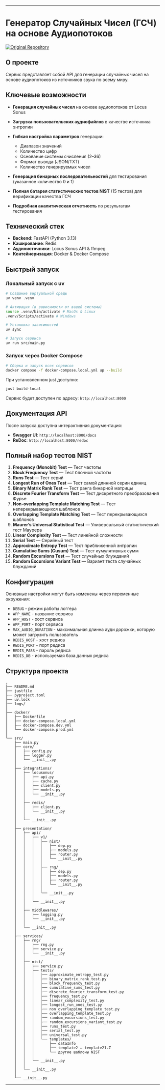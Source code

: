 
---

# Генератор Случайных Чисел (ГСЧ) на основе Аудиопотоков
[![Original Repository](https://img.shields.io/badge/GitHub-Original_Repo-181717?logo=github)](https://github.com/TopNik073/rng-404)

## О проекте

Сервис представляет собой API для генерации случайных чисел на основе аудиопотоков из источников звука по всему миру.

## Ключевые возможности

* **Генерация случайных чисел** на основе аудиопотоков от Locus Sonus
* **Загрузка пользовательских аудиофайлов** в качестве источника энтропии
* **Гибкая настройка параметров** генерации:

  * Диапазон значений
  * Количество цифр
  * Основание системы счисления (2–36)
  * Формат вывода (JSON/TXT)
  * Количество генерируемых чисел
* **Генерация бинарных последовательностей** для тестирования (указанное количество 0 и 1)
* **Полная батарея статистических тестов NIST** (15 тестов) для верификации качества ГСЧ
* **Подробная аналитическая отчетность** по результатам тестирования

## Технический стек

* **Backend**: FastAPI (Python 3.13)
* **Кэширование**: Redis
* **Аудиоисточники**: Locus Sonus API & ffmpeg
* **Контейнеризация**: Docker & Docker Compose

## Быстрый запуск

### Локальный запуск с uv

```bash
# Создание виртуальной среды
uv venv .venv

# Активация (в зависимости от вашей системы)
source .venv/bin/activate # MacOs & Linux
.venv/Scripts/activate # Windows

# Установка зависимостей
uv sync

# Запуск сервиса
uv run src/main.py
```

### Запуск через Docker Compose

```bash
# Сборка и запуск всех сервисов
docker compose -f docker-compose.local.yml up --build
```

При установленном just доступно:
```bash
just build-local
```

Сервис будет доступен по адресу: `http://localhost:8000`

## Документация API

После запуска доступна интерактивная документация:

* **Swagger UI**: `http://localhost:8000/docs`
* **ReDoc**: `http://localhost:8000/redoc`

## Полный набор тестов NIST

1. **Frequency (Monobit) Test** — Тест частоты
2. **Block Frequency Test** — Тест блочной частоты
3. **Runs Test** — Тест серий
4. **Longest Run of Ones Test** — Тест самой длинной серии единиц
5. **Binary Matrix Rank Test** — Тест ранга бинарной матрицы
6. **Discrete Fourier Transform Test** — Тест дискретного преобразования Фурье
7. **Non-overlapping Template Matching Test** — Тест неперекрывающихся шаблонов
8. **Overlapping Template Matching Test** — Тест перекрывающихся шаблонов
9. **Maurer’s Universal Statistical Test** — Универсальный статистический тест Маурера
10. **Linear Complexity Test** — Тест линейной сложности
11. **Serial Test** — Серийный тест
12. **Approximate Entropy Test** — Тест приближенной энтропии
13. **Cumulative Sums (Cusum) Test** — Тест кумулятивных сумм
14. **Random Excursions Test** — Тест случайных блужданий
15. **Random Excursions Variant Test** — Вариант теста случайных блужданий

## Конфигурация

Основные настройки могут быть изменены через переменные окружения:

* `DEBUG` - режим работы логгера
* `APP_NAME` - название сервиса
* `APP_HOST` - хост сервиса
* `APP_PORT` - порт сервиса
* `MAX_AUDIO_DURATION` - максимальная длинна ауди дорожки, которую может загрузить пользователь
* `REDIS_HOST` - хост редиса
* `REDIS_PORT` - порт редиса
* `REDIS_PASS` - пароль редиса
* `REDIS_DB` - используемая база данных редиса


## Структура проекта

```
.
├── README.md
├── justfile
├── pyproject.toml
├── uv.lock
├── logs/
│
├── docker/
│   ├── Dockerfile
│   ├── docker-compose.local.yml
│   ├── docker-compose.dev.yml
│   └── docker-compose.prod.yml
│
└── src/
    ├── main.py
    ├── core/
    │   ├── config.py
    │   ├── logger.py
    │   └── __init__.py
    │
    ├── integrations/
    │   ├── locusonus/
    │   │   ├── api.py
    │   │   ├── cache.py
    │   │   ├── client.py
    │   │   ├── models.py
    │   │   └── __init__.py
    │   │
    │   ├── redis/
    │   │   ├── client.py
    │   │   └── __init__.py
    │   │
    │   └── __init__.py
    │
    ├── presentation/
    │   ├── api/
    │   │   ├── v1/
    │   │   │   ├── nist/
    │   │   │   │   ├── dep.py
    │   │   │   │   ├── models.py
    │   │   │   │   ├── router.py
    │   │   │   │   └── __init__.py
    │   │   │   │
    │   │   │   ├── rng/
    │   │   │   │   ├── dep.py
    │   │   │   │   ├── models.py
    │   │   │   │   ├── router.py
    │   │   │   │   └── __init__.py
    │   │   │   │
    │   │   │   └── __init__.py
    │   │   │
    │   │   └── __init__.py
    │   │
    │   ├── middlewares/
    │   │   ├── logging.py
    │   │   └── __init__.py
    │   │
    │   └── __init__.py
    │
    ├── services/
    │   ├── rng/
    │   │   ├── rng.py
    │   │   ├── service.py
    │   │   └── __init__.py
    │   │
    │   ├── nist/
    │   │   ├── service.py
    │   │   ├── tests/
    │   │   │   ├── approximate_entropy_test.py
    │   │   │   ├── binary_matrix_rank_test.py
    │   │   │   ├── block_frequency_test.py
    │   │   │   ├── cumulative_sums_test.py
    │   │   │   ├── discrete_fourier_transform_test.py
    │   │   │   ├── frequency_test.py
    │   │   │   ├── linear_complexity_test.py
    │   │   │   ├── longest_run_ones_test.py
    │   │   │   ├── non_overlapping_template_test.py
    │   │   │   ├── overlapping_template_test.py
    │   │   │   ├── random_excursions_test.py
    │   │   │   ├── random_excursions_variant_test.py
    │   │   │   ├── runs_test.py
    │   │   │   ├── serial_test.py
    │   │   │   ├── universal_test.py
    │   │   │   └── templates/
    │   │   │       ├── dataInfo
    │   │   │       ├── template2 … template21.Z
    │   │   │       └── другие шаблоны NIST
    │   │   │
    │   │   └── __init__.py
    │   │
    │   └── __init__.py
    │
    └── __init__.py

```
---
